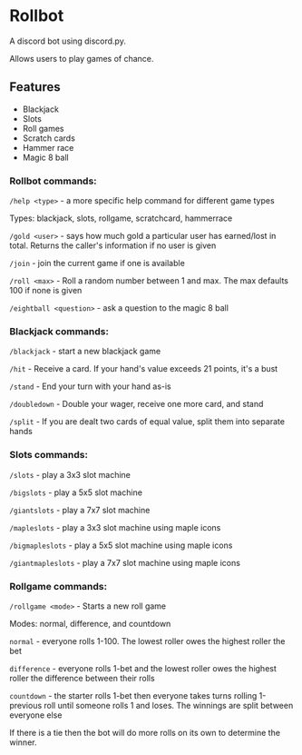 # Rollbot
A discord bot using discord.py.

Allows users to play games of chance.

## Features
- Blackjack
- Slots
- Roll games
- Scratch cards
- Hammer race
- Magic 8 ball


### Rollbot commands:
`/help <type>` - a more specific help command for different game types

Types: blackjack, slots, rollgame, scratchcard, hammerrace

`/gold <user>` - says how much gold a particular user has earned/lost in total. Returns the caller's information if no user is given

`/join` - join the current game if one is available

`/roll <max>` - Roll a random number between 1 and max. The max defaults 100 if none is given

`/eightball <question>` - ask a question to the magic 8 ball

   
### Blackjack commands:
`/blackjack` - start a new blackjack game

`/hit` - Receive a card. If your hand's value exceeds 21 points, it's a bust

`/stand` - End your turn with your hand as-is

`/doubledown` - Double your wager, receive one more card, and stand

`/split` - If you are dealt two cards of equal value, split them into separate hands

### Slots commands:
`/slots` - play a 3x3 slot machine

`/bigslots` - play a 5x5 slot machine

`/giantslots` - play a 7x7 slot machine

`/mapleslots` - play a 3x3 slot machine using maple icons

`/bigmapleslots` - play a 5x5 slot machine using maple icons

`/giantmapleslots` - play a 7x7 slot machine using maple icons

### Rollgame commands:
`/rollgame <mode>` - Starts a new roll game

Modes: normal, difference, and countdown

`normal` - everyone rolls 1-100. The lowest roller owes the highest roller the bet

`difference` - everyone rolls 1-bet and the lowest roller owes the highest roller the difference between their rolls

`countdown` - the starter rolls 1-bet then everyone takes turns rolling 1-previous roll until someone rolls 1 and loses. The winnings are split between everyone else

If there is a tie then the bot will do more rolls on its own to determine the winner.













